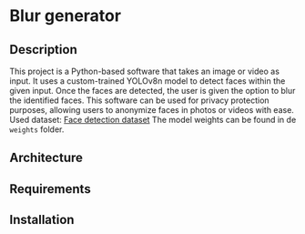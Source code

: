 # Blur generator
## Description
This project is a Python-based software that takes an image or video as input. It uses a custom-trained YOLOv8n model to detect faces within the given input. Once the faces are detected, the user is given the option to blur the identified faces. This software can be used for privacy protection purposes, allowing users to anonymize faces in photos or videos with ease.
Used dataset: [Face detection dataset](https://www.kaggle.com/datasets/fareselmenshawii/face-detection-dataset/data)
The model weights can be found in de `weights` folder.

## Architecture
## Requirements
## Installation
